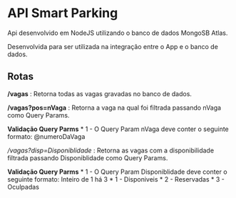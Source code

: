 # API Smart Parking
Api desenvolvido em NodeJS utilizando o banco de dados MongoSB Atlas.

Desenvolvida para ser utilizada na integração entre o App e o banco de dados.

## Rotas

**/vagas** : Retorna todas as vagas gravadas no banco de dados.

**/vagas?pos=nVaga** : Retorna a vaga na qual foi filtrada passando nVaga como Query Params.

  **Validação Query Parms**
    * 1 - O Query Param nVaga deve conter o seguinte formato: @numeroDaVaga

*/vagas?disp=Disponiblidade* : Retorna as vagas com a disponibilidade filtrada passando Disponiblidade como Query Params.

  **Validação Query Parms**
    * 1 - O Query Param Disponiblidade deve conter o seguinte formato: Inteiro de 1 há 3
      * 1 - Disponiveis
      * 2 - Reservadas
      * 3 - Oculpadas
